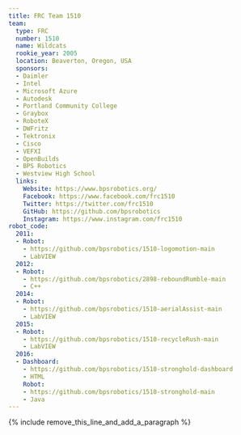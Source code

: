 ```yaml
---
title: FRC Team 1510
team:
  type: FRC
  number: 1510
  name: Wildcats
  rookie_year: 2005
  location: Beaverton, Oregon, USA
  sponsors:
  - Daimler
  - Intel
  - Microsoft Azure
  - Autodesk
  - Portland Community College
  - Graybox
  - RoboteX
  - DWFritz
  - Tektronix
  - Cisco
  - VEFXI
  - OpenBuilds
  - BPS Robotics
  - Westview High School
  links:
    Website: https://www.bpsrobotics.org/
    Facebook: https://www.facebook.com/frc1510
    Twitter: https://twitter.com/frc1510
    GitHub: https://github.com/bpsrobotics
    Instagram: https://www.instagram.com/frc1510
robot_code:
  2011:
  - Robot:
    - https://github.com/bpsrobotics/1510-logomotion-main
    - LabVIEW
  2012:
  - Robot:
    - https://github.com/bpsrobotics/2898-reboundRumble-main
    - C++
  2014:
  - Robot:
    - https://github.com/bpsrobotics/1510-aerialAssist-main
    - LabVIEW
  2015:
  - Robot:
    - https://github.com/bpsrobotics/1510-recycleRush-main
    - LabVIEW
  2016:
  - Dashboard:
    - https://github.com/bpsrobotics/1510-stronghold-dashboard
    - HTML
    Robot:
    - https://github.com/bpsrobotics/1510-stronghold-main
    - Java
---
```


{% include remove_this_line_and_add_a_paragraph %}